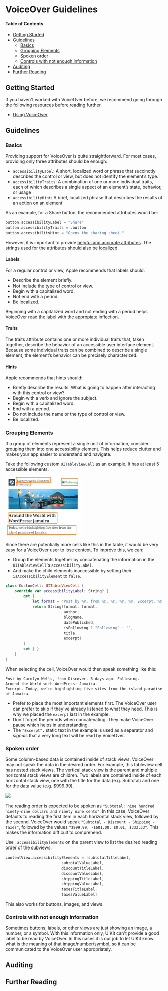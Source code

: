 # VoiceOver Guidelines

#### Table of Contents

- [Getting Started](#getting-started)
- [Guidelines](#guidelines)
	- [Basics](#basics)
    - [Grouping Elements](#grouping-elements)
    - [Spoken order](#spoken-order)
    - [Controls with not enough information](#not-enough-info)
- [Auditing](#auditing)
- [Further Reading](#further-reading)

## <a name="getting-started"></a>Getting Started

If you haven't worked with VoiceOver before, we recommend going through the following resources before reading further. 

- [Using VoiceOver](using-voiceover.md)

## <a name="guidelines"></a>Guidelines

### <a name="basics"></a>Basics

Providing support for VoiceOver is quite straightforward. For most cases, providing only three attributes should be enough:

* `accessibilityLabel`: A short, localized word or phrase that succinctly describes the control or view, but does not identify the element’s type.
* `accessibilityTraits`: A combination of one or more individual traits, each of which describes a single aspect of an element’s state, behavior, or usage
* `accessibilityHint`: A brief, localized phrase that describes the results of an action on an element

As an example, for a Share button, the recommended attributes would be:

```swift
button.accessibilityLabel = "Share"
button.accessibilityTraits = .button
button.accessibilityHint = "Opens the sharing sheet."
```

However, it is important to provide [helpful and accurate attributes](https://developer.apple.com/library/content/documentation/UserExperience/Conceptual/iPhoneAccessibility/Making_Application_Accessible/Making_Application_Accessible.html#//apple_ref/doc/uid/TP40008785-CH102-SW6). The strings used for the attributes should also be [localized](https://developer.apple.com/library/archive/documentation/MacOSX/Conceptual/BPInternational/InternationalizingYourCode/InternationalizingYourCode.html#//apple_ref/doc/uid/10000171i-CH4-SW1).

#### <a namme="labels"></a>Labels

For a regular control or view, Apple recommends that labels should:

- Describe the element briefly.
- Not include the type of control or view.
- Begin with a capitalized word.
- Not end with a period.
- Be localized.

Beginning with a capitalized word and not ending with a period helps VoiceOver read the label with the appropiate inflection.

#### <a name="traits"></a>Traits

The traits attribute contains one or more individual traits that, taken together, describe the behavior of an accessible user interface element. Because some individual traits can be combined to describe a single element, the element’s behavior can be precisely characterized.

#### <a name="hints"></a>Hints

Apple recommends that hints should:

- Briefly describe the results. What is going to happen after interacting with this control or view?
- Begin with a verb and ignore the subject.
- Begin with a capitalized word.
- End with a period.
- Do not include the name or the type of control or view.
- Be localized.

### <a name="grouping-elements"></a>Grouping Elements

If a group of elements represent a single unit of information, consider grouping them into one accessibility element. This helps reduce clutter and makes your app easier to understand and navigate. 

Take the following custom `UITableViewCell` as an example. It has at least 5 accessible elements. 

<img src="images/voiceover-guidelines/group-elements-before.png" width="240">

Since there are potentially more cells like this in the table, it would be very easy for a VoiceOver user to lose context. To improve this, we can:

- Group the elements together by concatenating the information in the `UITableViewCell`'s `accessibilityLabel`.
- And make the child elements inaccessible by setting their `isAccessibilityElement` to `false`.

```swift
class CustomCell: UITableViewCell {
    override var accessibilityLabel: String? {
        get {
            let format = "Post by %@, from %@. %@. %@. %@. Excerpt. %@."
            return String(format: format,
                          author,
                          blogName,
                          datePublished,
                          isFollowing ? "Following" : "",
                          title,
                          excerpt)
        }
        set { }
    }
}
```

When selecting the cell, VoiceOver would then speak something like this:

```
Post by Carolyn Wells, from Discover. 6 days ago. Following. 
Around the World with WordPress: Jamaica. 
Excerpt. Today, we’re highlighting five sites from the island paradise of Jamaica.
```

- Prefer to place the most important elements first. The VoiceOver user can prefer to skip if they've already listened to what they need. This is why we placed the `excerpt` last in the example.
- Don't forget the periods when concatenating. They make VoiceOver pause which helps in understanding.
- The `"Excerpt".` static text in the example is used as a separator and _signals_ that a very long text will be read by VoiceOver.

### <a name="spoken-order"></a>Spoken order

Some column-based data is contained inside of stack views. VoiceOver may not speak the data in the desired order. For example, this tableview cell has nested stack views. The vertical stack view is the parent and multiple horizontal stack views are children. Two labels are contained inside of each horizontal stack view, one with the title for the data (e.g. Subtotal) and one for the data value (e.g. $999.99).

![](images/voiceover-guidelines.png)

The reading order is expected to be spoken as `"Subtotal: nine hundred ninety-nine dollars and ninety nine cents"`. In this case, VoiceOver defaults to reading the first item in each horizontal stack view, followed by the second. VoiceOver would speak `"Subtotal - Discount - Shipping - Taxes"`, followed by the values `"$999.99, -$601.00, $0.01, $333.33"`. This makes the information difficult to comprehend.

Use `.accessibilityElements` on the parent view to list the desired reading order of the subviews.

```swift
contentView.accessibilityElements = [subtotalTitleLabel, 
			             subtotalValueLabel, 
			             discountTitleLabel, 
			             discountValueLabel,
			             shippingTitleLabel,
			             shippingValueLabel,
			             taxesTitleLabel,
			             taxesValueLabel]
``` 

This also works for buttons, images, and views.

### <a name="not-enough-info"></a>Controls with not enough information

Sometimes buttons, labels, or other views are just showing an image, a number, or a symbol. With this information only, UIKit can't provide a good label to be read by VoiceOver. In this cases it is our job to let UIKit know what is the meaning of that image/number/symbol, so it can be communicated to the VoiceOver user appropriately.

## <a name="auditing"></a>Auditing

## <a name="further-reading"></a>Further Reading